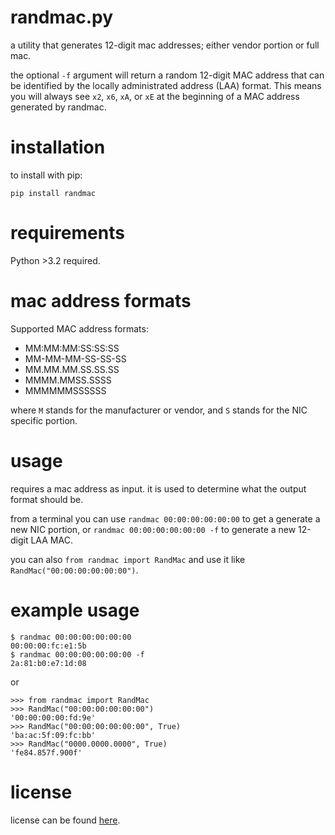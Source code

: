 randmac.py
==========

a utility that generates 12-digit mac addresses; either vendor portion or full mac. 

the optional `-f` argument will return a random 12-digit MAC address that can be identified by the locally administrated address (LAA) format. This means you will always see `x2`, `x6`, `xA`, or `xE` at the beginning of a MAC address generated by randmac.

# installation

to install with pip:

`pip install randmac`

# requirements

Python >3.2 required.

# mac address formats

Supported MAC address formats:
 - MM:MM:MM:SS:SS:SS
 - MM-MM-MM-SS-SS-SS
 - MM.MM.MM.SS.SS.SS
 - MMMM.MMSS.SSSS
 - MMMMMMSSSSSS

where `M` stands for the manufacturer or vendor, and `S` stands for the NIC specific portion. 

# usage

requires a mac address as input. it is used to determine what the output format should be.

from a terminal you can use `randmac 00:00:00:00:00:00` to get a generate a new NIC portion, or `randmac 00:00:00:00:00:00 -f` to generate a new 12-digit LAA MAC.

you can also `from randmac import RandMac` and use it like `RandMac("00:00:00:00:00:00")`.

# example usage

```
$ randmac 00:00:00:00:00:00
00:00:00:fc:e1:5b
$ randmac 00:00:00:00:00:00 -f
2a:81:b0:e7:1d:08
``` 

or

```
>>> from randmac import RandMac
>>> RandMac("00:00:00:00:00:00")
'00:00:00:00:fd:9e'
>>> RandMac("00:00:00:00:00:00", True)
'ba:ac:5f:09:fc:bb'
>>> RandMac("0000.0000.0000", True)
'fe84.857f.900f'
```

# license

license can be found [here](https://github.com/joshschmelzle/randmac/blob/master/LICENSE).
